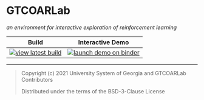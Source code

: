 # GTCOARLab

_an environment for interactive exploration of reinforcement learning_

|                Build                 |               Interactive Demo               |
| :----------------------------------: | :------------------------------------------: |
| [![view latest build][ci-badge]](ci) | [![launch demo on binder][demo-badge]][demo] |

[ci]: https://github.com/gt-coar/gt-coar-lab/actions
[ci-badge]: https://github.com/gt-coar/gt-coar-lab/workflows/Build%20Installer/badge.svg
[demo-badge]: https://mybinder.org/badge_logo.svg
[demo]: https://mybinder.org/v2/gh/gt-coar/gt-coar-lab/master?urlpath=lab

---

> Copyright (c) 2021 University System of Georgia and GTCOARLab Contributors
>
> Distributed under the terms of the BSD-3-Clause License
